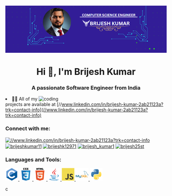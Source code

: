 ![logo](https://github.com/Brijeshk99/Brijeshk99/blob/main/bktemplet.png)
<h1 align="center">Hi 👋, I'm Brijesh Kumar</h1>
<h3 align="center">A passionate Software Engineer from India</h3>
<img align="right" alt="coding" width="400" src="https://user-images.githubusercontent.com/55389276/140866485-8fb1c876-9a8f-4d6a-98dc-08c4981eaf70.gif"

- 👨‍💻 All of my projects are available at [//www.linkedin.com/in/brijesh-kumar-2ab21123a?trk=contact-info](//www.linkedin.com/in/brijesh-kumar-2ab21123a?trk=contact-info)

<h3 align="left">Connect with me:</h3>
<p align="left">
<a href="https://linkedin.com/in///www.linkedin.com/in/brijesh-kumar-2ab21123a?trk=contact-info" target="blank"><img align="center" src="https://raw.githubusercontent.com/rahuldkjain/github-profile-readme-generator/master/src/images/icons/Social/linked-in-alt.svg" alt="//www.linkedin.com/in/brijesh-kumar-2ab21123a?trk=contact-info" height="30" width="40" /></a>
<a href="https://www.codechef.com/users/brijeshkumar11" target="blank"><img align="center" src="https://cdn.jsdelivr.net/npm/simple-icons@3.1.0/icons/codechef.svg" alt="brijeshkumar11" height="30" width="40" /></a>
<a href="https://www.hackerrank.com/brijeshk12971" target="blank"><img align="center" src="https://raw.githubusercontent.com/rahuldkjain/github-profile-readme-generator/master/src/images/icons/Social/hackerrank.svg" alt="brijeshk12971" height="30" width="40" /></a>
<a href="https://www.leetcode.com/brijesh_kumar1" target="blank"><img align="center" src="https://raw.githubusercontent.com/rahuldkjain/github-profile-readme-generator/master/src/images/icons/Social/leet-code.svg" alt="brijesh_kumar1" height="30" width="40" /></a>
<a href="https://auth.geeksforgeeks.org/user/brijesh25st" target="blank"><img align="center" src="https://raw.githubusercontent.com/rahuldkjain/github-profile-readme-generator/master/src/images/icons/Social/geeks-for-geeks.svg" alt="brijesh25st" height="30" width="40" /></a>
</p>

<h3 align="left">Languages and Tools:</h3>
<p align="left"> <a href="https://www.cprogramming.com/" target="_blank" rel="noreferrer"> <img src="https://raw.githubusercontent.com/devicons/devicon/master/icons/c/c-original.svg" alt="c" width="40" height="40"/> </a> <a href="https://www.w3schools.com/css/" target="_blank" rel="noreferrer"> <img src="https://raw.githubusercontent.com/devicons/devicon/master/icons/css3/css3-original-wordmark.svg" alt="css3" width="40" height="40"/> </a> <a href="https://www.w3.org/html/" target="_blank" rel="noreferrer"> <img src="https://raw.githubusercontent.com/devicons/devicon/master/icons/html5/html5-original-wordmark.svg" alt="html5" width="40" height="40"/> </a> <a href="https://www.java.com" target="_blank" rel="noreferrer"> <img src="https://raw.githubusercontent.com/devicons/devicon/master/icons/java/java-original.svg" alt="java" width="40" height="40"/> </a> <a href="https://developer.mozilla.org/en-US/docs/Web/JavaScript" target="_blank" rel="noreferrer"> <img src="https://raw.githubusercontent.com/devicons/devicon/master/icons/javascript/javascript-original.svg" alt="javascript" width="40" height="40"/> </a> <a href="https://www.mysql.com/" target="_blank" rel="noreferrer"> <img src="https://raw.githubusercontent.com/devicons/devicon/master/icons/mysql/mysql-original-wordmark.svg" alt="mysql" width="40" height="40"/> </a> <a href="https://www.python.org" target="_blank" rel="noreferrer"> <img src="https://raw.githubusercontent.com/devicons/devicon/master/icons/python/python-original.svg" alt="python" width="40" height="40"/> </a> </p>c
